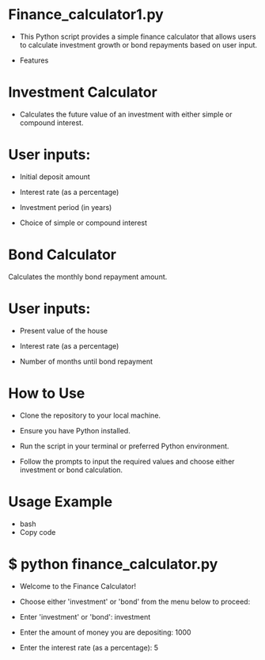 # Finance_calculator1.py

- This Python script provides a simple finance calculator that allows users to calculate investment growth or bond repayments based on user input.

- Features

# Investment Calculator

- Calculates the future value of an investment with either simple or compound interest.

# User inputs:

- Initial deposit amount

- Interest rate (as a percentage)

- Investment period (in years)

- Choice of simple or compound interest

# Bond Calculator

Calculates the monthly bond repayment amount.

# User inputs:

- Present value of the house

- Interest rate (as a percentage)

- Number of months until bond repayment

# How to Use

- Clone the repository to your local machine.

- Ensure you have Python installed.

- Run the script in your terminal or preferred Python environment.

- Follow the prompts to input the required values and choose either investment or bond calculation.

# Usage Example

- bash
- Copy code
# $ python finance_calculator.py

- Welcome to the Finance Calculator!

- Choose either 'investment' or 'bond' from the menu below to proceed:

- Enter 'investment' or 'bond': investment

- Enter the amount of money you are depositing: 1000

- Enter the interest rate (as a percentage): 5
